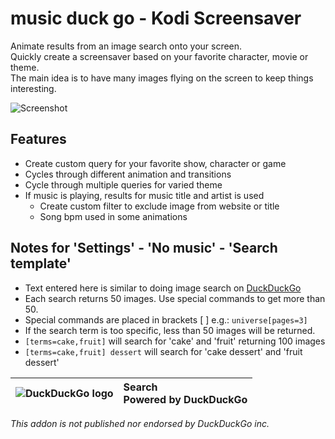 music duck go - Kodi Screensaver
==============================

  Animate results from an image search onto your screen.<br>
  Quickly create a screensaver based on your favorite character, movie or theme.<br>
  The main idea is to have many images flying on the screen to keep things interesting.<br>
  

![Screenshot](http://i.imgur.com/l8ajpj1.png)

## Features
 * Create custom query for your favorite show, character or game
 * Cycles through different animation and transitions
 * Cycle through multiple queries for varied theme
 * If music is playing, results for music title and artist is used
    * Create custom filter to exclude image from website or title 
    * Song bpm used in some animations
 

## Notes for 'Settings' - 'No music' - 'Search template' 
 * Text entered here is similar to doing image search on [DuckDuckGo](https://api.duckduckgo.com/?q=kodi&iar=images&iax=1&ia=images)
 * Each search returns 50 images. Use special commands to get more than 50.
 * Special commands are placed in brackets [ ]  e.g.:  `universe[pages=3]`
 * If the search term is too specific, less than 50 images will be returned.
 * `[terms=cake,fruit]` will search for 'cake' and 'fruit' returning 100 images
 * `[terms=cake,fruit] dessert` will search for 'cake dessert' and 'fruit dessert' 
 
 
![DuckDuckGo logo](https://api.duckduckgo.com/assets/logo_header.v107.lg.png) |  Search<br>Powered by DuckDuckGo
---|:---
*This addon is not published nor endorsed by DuckDuckGo inc.*
